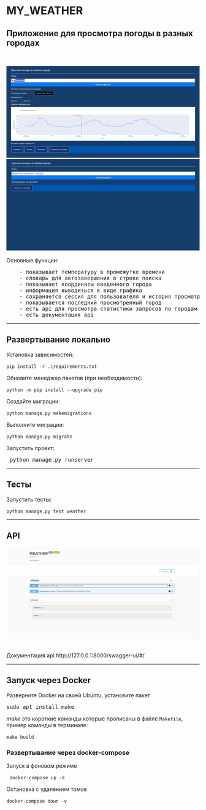 # MY_WEATHER
<h2>Приложение для просмотра погоды в разных городах</h2><br/>

![weather](/image/weather.png)
<br>
![history](/image/history.png)
<br>

Основные функции:
<pre>
    - показывает температуру в промежутке времени
    - словарь для автозавершения в строке поиска
    - показывает координаты введенного города
    - информация выводиться в виде графика
    - сохраняется сессия для пользователя и история просмотра городов
    - показывается последний просмотренный город
    - есть api для просмотра статистики запросов по городам с ранжированием
    - есть документация api
</pre>
<hr/>

<h2>Развертывание локально</h2>
Установка зависимостей:

    pip install -r .\requirements.txt

Обновите менеджер пакетов (при необходимости):

    python -m pip install --upgrade pip

Создайте миграции:

    python manage.py makemigrations

Выполните миграции:

    python manage.py migrate

Запустить проект:
    <pre> python manage.py runserver </pre>

<hr/>
<h2>Тесты</h2>
Запустить тесты:

    python manage.py test weather

<hr/>
<h2>API</h2>

![API](/image/api.png)

<br>
Документация api http://127.0.0.1:8000/swagger-ui/#/
<hr/>
<h2>Запуск через Docker</h2>
Разверните Docker на своей Ubuntu, установите пакет <pre>sudo apt install make</pre>

*make* это короткие команды которые прописаны в файле `Makefile`, пример команды в терминале: <pre>`make build`</pre>

<h3>Развертывание через docker-compose</h3>

Запуск в фоновом режиме <pre> `docker-compose up -d` </pre>
Остановка с удалением томов <pre> `docker-compose down -v` </pre> 
